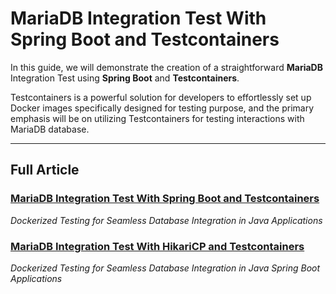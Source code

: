 # MariaDB Integration Test With Spring Boot and Testcontainers

In this guide, we will demonstrate the creation of a straightforward **MariaDB** Integration Test using **Spring Boot** and **Testcontainers**.

Testcontainers is a powerful solution for developers to effortlessly set up Docker images specifically designed for testing purpose,
and the primary emphasis will be on utilizing Testcontainers for testing interactions with MariaDB database.

-----------

## Full Article
### [MariaDB Integration Test With Spring Boot and Testcontainers](https://medium.com/gitconnected/mariadb-integration-test-with-springboot-and-testcontainers-0d6011413b2e)
_Dockerized Testing for Seamless Database Integration in Java Applications_

### [MariaDB Integration Test With HikariCP and Testcontainers](https://medium.com/gitconnected/mariadb-integration-test-with-hikaricp-and-testcontainers-8b9a2e36f909)
_Dockerized Testing for Seamless Database Integration in Java Spring Boot Applications_
